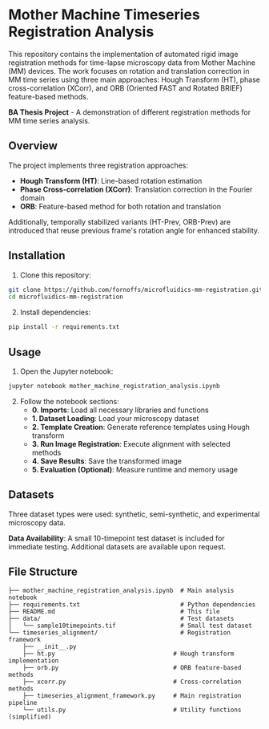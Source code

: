 # Mother Machine Timeseries Registration Analysis

This repository contains the implementation of automated rigid image registration methods for time-lapse microscopy data from Mother Machine (MM) devices. The work focuses on rotation and translation correction in MM time series using three main approaches: Hough Transform (HT), phase cross-correlation (XCorr), and ORB (Oriented FAST and Rotated BRIEF) feature-based methods.

**BA Thesis Project** - A demonstration of different registration methods for MM time series analysis.

## Overview

The project implements three registration approaches:
- **Hough Transform (HT)**: Line-based rotation estimation
- **Phase Cross-correlation (XCorr)**: Translation correction in the Fourier domain  
- **ORB**: Feature-based method for both rotation and translation

Additionally, temporally stabilized variants (HT-Prev, ORB-Prev) are introduced that reuse previous frame's rotation angle for enhanced stability.

## Installation

1. Clone this repository:
```bash
git clone https://github.com/fornoffs/microfluidics-mm-registration.git
cd microfluidics-mm-registration
```

2. Install dependencies:
```bash
pip install -r requirements.txt
```

## Usage

1. Open the Jupyter notebook:
```bash
jupyter notebook mother_machine_registration_analysis.ipynb
```

2. Follow the notebook sections:
   - **0. Imports**: Load all necessary libraries and functions
   - **1. Dataset Loading**: Load your microscopy dataset
   - **2. Template Creation**: Generate reference templates using Hough transform
   - **3. Run Image Registration**: Execute alignment with selected methods
   - **4. Save Results**: Save the transformed image
   - **5. Evaluation (Optional)**: Measure runtime and memory usage


## Datasets

Three dataset types were used: synthetic, semi-synthetic, and experimental microscopy data.

**Data Availability**: A small 10-timepoint test dataset is included for immediate testing. Additional datasets are available upon request.

## File Structure

```
├── mother_machine_registration_analysis.ipynb  # Main analysis notebook
├── requirements.txt                            # Python dependencies
├── README.md                                   # This file
├── data/                                       # Test datasets
│   └── sample10timepoints.tif                  # Small test dataset
└── timeseries_alignment/                       # Registration framework
    ├── __init__.py
    ├── ht.py                                 # Hough transform implementation
    ├── orb.py                                # ORB feature-based methods
    ├── xcorr.py                              # Cross-correlation methods
    ├── timeseries_alignment_framework.py     # Main registration pipeline
    └── utils.py                              # Utility functions (simplified)
```